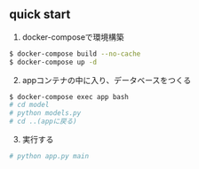 ## quick start
1. docker-composeで環境構築
```sh
$ docker-compose build --no-cache 
$ docker-compose up -d 
```
2. appコンテナの中に入り、データベースをつくる
```bash
$ docker-compose exec app bash
# cd model
# python models.py
# cd ..(appに戻る)
```
3. 実行する
```sh
# python app.py main
```